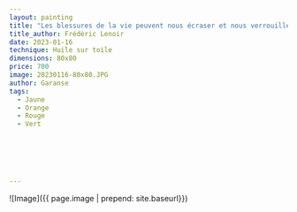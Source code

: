 ```yaml
---
layout: painting
title: "Les blessures de la vie peuvent nous écraser et nous verrouiller. Elles peuvent aussi nous rendre plus forts et plus ouverts aux autres. Nous n'avons pas choisi de les subir, mais nous sommes libres d'en faire des enclumes qui nous enfoncent, ou des points d'appui qui nous élèvent. C'est l'un des grands mystères de l'âme humaine."   
title_author: Frédéric Lenoir    
date: 2023-01-16
technique: Huile sur toile
dimensions: 80x80
price: 700
image: 20230116-80x80.JPG
author: Garanse
tags:
  - Jaune
  - Orange
  - Rouge
  - Vert
  
  
 
  
  
  
---
```

![Image]({{ page.image | prepend: site.baseurl}})

